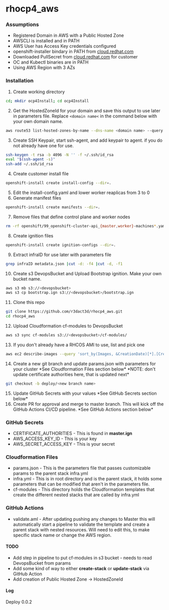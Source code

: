 # rhocp4_aws

### Assumptions
* Registered Domain in AWS with a Public Hosted Zone
* AWSCLI is installed and in PATH
* AWS User has Access Key credentials configured
* openshift-installer bindary in PATH from [cloud.redhat.com](https://cloud.redhat.com/openshift/install/aws/user-provisioned)
* Downloaded PullSecret from [cloud.redhat.com](https://cloud.redhat.com/openshift/install/aws/user-provisioned) for customer
* OC and Kubectl binaries are in PATH
* Using AWS Region with 3 AZs

### Installation
1. Create working directory
```bash
cd; mkdir ocp4Install; cd ocp4Install
```
2. Get the HostedZoneId for your domain and save this output to use later in parameters file. Replace `<domain name<` in the command below with your own domain name.
```bash
aws route53 list-hosted-zones-by-name --dns-name <domain name> --query 'HostedZones[0].Id' | cut -d/ -f3 |cut -d\" -f1
```
3. Create SSH Keypair, start ssh-agent, and add keypair to agent. if you do not already have one for use.
```bash
ssh-keygen -t rsa -b 4096 -N '' -f ~/.ssh/id_rsa
eval "$(ssh-agent -s)"
ssh-add ~/.ssh/id_rsa
``` 
4. Create customer install file
```bash
openshift-install create install-config --dir=.
```
5. Edit the install-config.yaml and lower worker reaplicas from 3 to 0
6. Generate manifest files
```bash
openshift-install create manifests --dir=.
```
7. Remove files that define control plane and worker nodes
```bash
rm -rf openshift/99_openshift-cluster-api_{master,worker}-machines*.yaml
```
8. Create ignition files
```bash
openshift-install create ignition-configs --dir=.
```
9. Extract infraID for use later with parameters file
```bash
grep infraID metadata.json |cut -d: -f4 |cut -d, -f1
```
10. Create s3 DevopsBucket and Upload Bootstrap ignition. Make your own bucket name.
```bash
aws s3 mb s3://<devopsbucket>
aws s3 cp bootstrap.ign s3://<devopsbucket>/bootstrap.ign
```
11. Clone this repo 
```bash
git clone https://github.com/r3dact3d/rhocp4_aws.git
cd rhocp4_aws
```
12. Upload Cloudformation cf-modules to DevopsBucket 
```bash
aws s3 sync cf-modules s3://<devopsbucket>/cf-modules/
```
13. If you don't already have a RHCOS AMI to use, list and pick one
```bash
aws ec2 describe-images --query 'sort_by(Images, &CreationDate)[*].[CreationDate,Name,ImageId]' --filters "Name=name,Values=rhcos*"  --output table
```
14. Create a new git branch and update params.json with parameters for your cluster \*See Cloudformation Files section below\* \*NOTE: don't update certificate authorities here, that is updated next\*
```bash
git checkout -b deploy/<new branch name>
```
15. Update GitHub Secrets with your values \*See GitHub Secrets section below\*
16. Create PR for approval and merge to master branch.  This will kick off the GitHub Actions CI/CD pipeline. \*See GitHub Actions section below\*


### GitHub Secrets
* CERTIFICATE_AUTHORITIES - This is found in __master.ign__
* AWS_ACCESS_KEY_ID - This is your key
* AWS_SECRET_ACCESS_KEY - This is your secret

### Cloudformation Files
* params.json - This is the parameters file that passes customizable params to the parent stack infra.yml
* infra.yml - This is in root directory and is the parent stack, it holds some parameters that can be modified that aren't in the parameters file.
* cf-modules - This directory holds the Cloudformation templates that create the different nested stacks that are called by infra.yml

### GitHub Actions
* validate.aml - After updating pushing any changes to Master this will automatically start a pipeline to validate the template and create a parent stack with nested resources.  Will need to edit this, to make specific stack name or change the AWS region.

#### TODO
* Add step in pipeline to put cf-modules in s3 bucket - needs to read DevopsBucket from params
* Add some kind of way to either __create-stack__ or __update-stack__ via GitHub Action
* Add creation of Public Hosted Zone -> HostedZoneId 

#### Log
Deploy 0.0.2